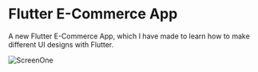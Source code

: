 # Flutter E-Commerce App

A new Flutter E-Commerce App, which I have made to learn how to make different UI designs with Flutter.

![ScreenOne](https://user-images.githubusercontent.com/36991926/65392358-22751c80-dd85-11e9-8055-89ea6b8db111.png)

